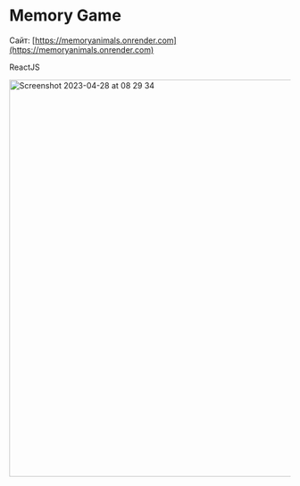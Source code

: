 # Memory Game

Сайт: [https://memoryanimals.onrender.com](https://memoryanimals.onrender.com)

ReactJS

<img width="711" alt="Screenshot 2023-04-28 at 08 29 34" src="https://user-images.githubusercontent.com/34694422/235062269-9fc3874c-3c83-4c37-a656-592d28d72467.png">
